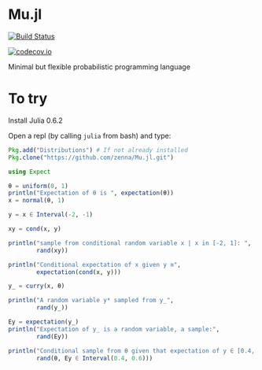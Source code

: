 # Mu.jl

[![Build Status](https://travis-ci.org/zenna/Mu.jl.svg?branch=master)](https://travis-ci.org/zenna/Mu.jl)

[![codecov.io](http://codecov.io/github/zenna/Mu.jl/coverage.svg?branch=master)](http://codecov.io/github/zenna/Mu.jl?branch=master)

Minimal but flexible probabilistic programming language

# To try

Install Julia 0.6.2

Open a repl (by calling `julia` from bash) and type:

```julia
Pkg.add("Distributions") # If not already installed
Pkg.clone("https://github.com/zenna/Mu.jl.git")

using Expect

θ = uniform(0, 1)
println("Expectation of θ is ", expectation(θ))
x = normal(θ, 1)

y = x ∈ Interval(-2, -1)

xy = cond(x, y)

println("sample from conditional random variable x | x in [-2, 1]: ",
        rand(xy))

println("Conditional expectation of x given y ≊",
        expectation(cond(x, y)))

y_ = curry(x, θ) 

println("A random variable y* sampled from y_",
        rand(y_))

Ey = expectation(y_)
println("Expectation of y_ is a random variable, a sample:",
        rand(Ey))

println("Conditional sample from θ given that expectation of y ∈ [0.4, -.6]",
        rand(θ, Ey ∈ Interval(0.4, 0.6)))

```